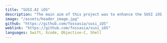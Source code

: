 ```yaml
---
title: "SUSI.AI iOS"
description: "The main aim of this project was to enhance the SUSI iOS App by resolving bugs and adding new features to the app. This also aims to connect the iOS device to SUSI Smart Speaker and establishing a connection without the help of internet."
image: "/assets/header_image.jpg"
github: "https://github.com/fossasia/susi_iOS"
weblink: "https://github.com/fossasia/susi_iOS"
languages: Swift, Xcode, Objective-C, Shell
---
```


